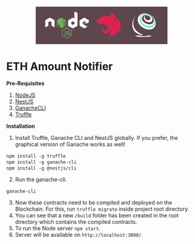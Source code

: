 <p align="center">
  <a href="#"><img src="./box-img-sm.png" alt="Logo" /></a>
</p>

# ETH Amount Notifier

**Pre-Requisites**
1. [NodeJS](https://nodejs.org/)
2. [NestJS](https://nestjs.com/)
3. [GanacheCLI](https://github.com/trufflesuite/ganache-cli)
4. [Truffle](https://github.com/trufflesuite/truffle)

**Installation**
1. Install Truffle, Ganache CLI and NestJS globally. If you prefer, the graphical version of Ganache works as well!
```
npm install -g truffle
npm install -g ganache-cli
npm install -g @nestjs/cli
```

2. Run the ganache-cli.
```
ganache-cli
```

3. Now these contracts need to be compiled and deployed on the Blockchain. For this, run `truffle migrate` inside project root directory. 
4. You can see that a new `/build` folder has been created in the root directory which contains the compiled contracts.
5. To run the Node server `npm start`.
6. Server will be available on `http://localhost:3000/`.


